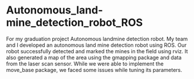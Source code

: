 # Autonomous_land-mine_detection_robot_ROS
For my graduation project Autonomous landmine detection robot.
My team and I developed an autonomous land mine detection robot using ROS. 
Our robot successfully detected and marked the mines in the field using rviz. 
It also generated a map of the area using the gmapping package and data from the laser scan sensor. 
While we were able to implement the move_base package, we faced some issues while tuning its parameters.
